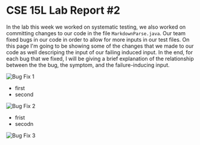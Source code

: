 # CSE 15L Lab Report #2


In the lab this week we worked on systematic testing, we also worked on committing changes to our code in the file `MarkdownParse.java`. Our team fixed bugs
in our code in order to allow for more inputs in our test files. On this page I'm going to be showing some of the changes that we made to our code as well
descriping the input of our failing induced input. In the end, for each bug that we fixed, I will be giving a brief explanation of the relationship between the
the bug, the symptom, and the failure-inducing input.


![Bug Fix 1](https://user-images.githubusercontent.com/86133628/151572597-47863110-21f2-4a79-ad9c-fd6abc470c73.png)


- first
- second


![Bug Fix 2](https://user-images.githubusercontent.com/86133628/151573069-9e1175a6-34b6-462b-891d-b11fa476c6c7.png)

- frist
- secodn


![Bug Fix 3](https://user-images.githubusercontent.com/86133628/151573232-ad25f2ee-828f-41de-9c5a-b52b516461c2.png)
